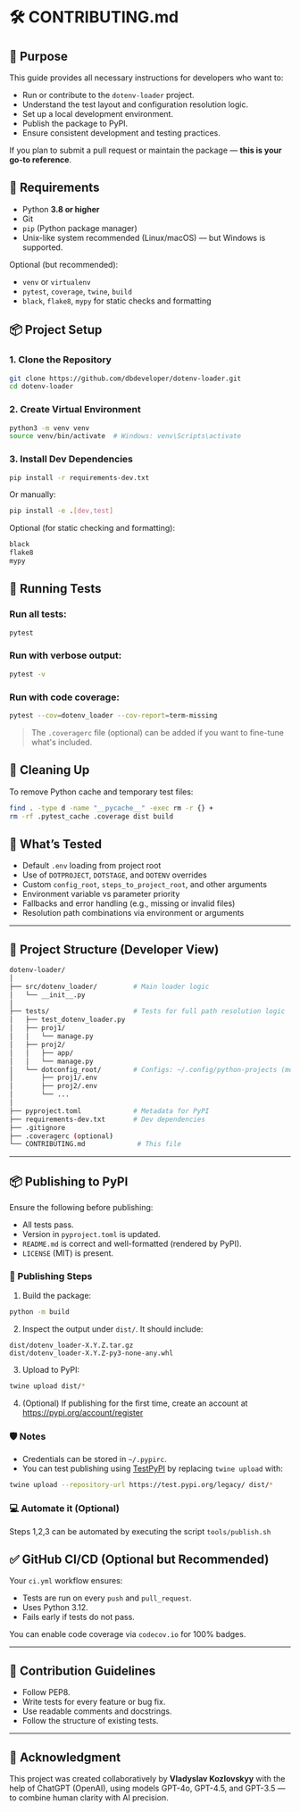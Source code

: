 # 🛠 CONTRIBUTING.md

## 📌 Purpose

This guide provides all necessary instructions for developers who want to:

- Run or contribute to the `dotenv-loader` project.
- Understand the test layout and configuration resolution logic.
- Set up a local development environment.
- Publish the package to PyPI.
- Ensure consistent development and testing practices.

If you plan to submit a pull request or maintain the package — **this is your go-to reference**.

## 🧩 Requirements

- Python **3.8 or higher**
- Git
- `pip` (Python package manager)
- Unix-like system recommended (Linux/macOS) — but Windows is supported.

Optional (but recommended):

- `venv` or `virtualenv`
- `pytest`, `coverage`, `twine`, `build`
- `black`, `flake8`, `mypy` for static checks and formatting

## 📦 Project Setup

### 1. Clone the Repository

```bash
git clone https://github.com/dbdeveloper/dotenv-loader.git
cd dotenv-loader
```

### 2. Create Virtual Environment

```bash
python3 -m venv venv
source venv/bin/activate  # Windows: venv\Scripts\activate
```

### 3. Install Dev Dependencies

```bash
pip install -r requirements-dev.txt
```

Or manually:

```bash
pip install -e .[dev,test]
```
Optional (for static checking and formatting):

```txt
black
flake8
mypy
```

## 🪪 Running Tests

### Run all tests:

```bash
pytest
```

### Run with verbose output:

```bash
pytest -v
```

### Run with code coverage:

```bash
pytest --cov=dotenv_loader --cov-report=term-missing
```

> The `.coveragerc` file (optional) can be added if you want to fine-tune what's included.

## 🧼 Cleaning Up

To remove Python cache and temporary test files:

```bash
find . -type d -name "__pycache__" -exec rm -r {} +
rm -rf .pytest_cache .coverage dist build
```

## 🧲 What’s Tested

- Default `.env` loading from project root
- Use of `DOTPROJECT`, `DOTSTAGE`, and `DOTENV` overrides
- Custom `config_root`, `steps_to_project_root`, and other arguments
- Environment variable vs parameter priority
- Fallbacks and error handling (e.g., missing or invalid files)
- Resolution path combinations via environment or arguments

---

## 📁 Project Structure (Developer View)

```bash
dotenv-loader/
│
├── src/dotenv_loader/         # Main loader logic
│   └── __init__.py
│
├── tests/                     # Tests for full path resolution logic
│   ├── test_dotenv_loader.py
│   ├── proj1/
│   │   └── manage.py
│   ├── proj2/
│   │   ├── app/
│   │   └── manage.py
│   └── dotconfig_root/        # Configs: ~/.config/python-projects (mocked)
│       ├── proj1/.env
│       ├── proj2/.env
│       └── ...
│
├── pyproject.toml             # Metadata for PyPI
├── requirements-dev.txt       # Dev dependencies
├── .gitignore
├── .coveragerc (optional)
└── CONTRIBUTING.md             # This file
```

---

## 📦 Publishing to PyPI

Ensure the following before publishing:

- All tests pass.
- Version in `pyproject.toml` is updated.
- `README.md` is correct and well-formatted (rendered by PyPI).
- `LICENSE` (MIT) is present.

### 📜 Publishing Steps

1. Build the package:

```bash
python -m build
```

2. Inspect the output under `dist/`. It should include:

```
dist/dotenv_loader-X.Y.Z.tar.gz
dist/dotenv_loader-X.Y.Z-py3-none-any.whl
```

3. Upload to PyPI:

```bash
twine upload dist/*
```

4. (Optional) If publishing for the first time, create an account at https://pypi.org/account/register

### 🛡 Notes

- Credentials can be stored in `~/.pypirc`.
- You can test publishing using [TestPyPI](https://test.pypi.org/) by replacing `twine upload` with:

```bash
twine upload --repository-url https://test.pypi.org/legacy/ dist/*
```

### 💻 Automate it (Optional)

Steps 1,2,3 can be automated by executing the script `tools/publish.sh`

## ✅ GitHub CI/CD (Optional but Recommended)

Your `ci.yml` workflow ensures:

- Tests are run on every `push` and `pull_request`.
- Uses Python 3.12.
- Fails early if tests do not pass.

You can enable code coverage via `codecov.io` for 100% badges.

---

## 🤝 Contribution Guidelines

- Follow PEP8.
- Write tests for every feature or bug fix.
- Use readable comments and docstrings.
- Follow the structure of existing tests.

---

## 🤖 Acknowledgment

This project was created collaboratively by **Vladyslav Kozlovskyy** with the help of ChatGPT (OpenAI), using models GPT-4o, GPT-4.5, and GPT-3.5 — to combine human clarity with AI precision.

